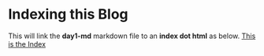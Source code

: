 # Indexing this Blog

This will link the **day1-md** markdown file to an **index dot html** as below.
[This is the Index](./blog/index.html)

